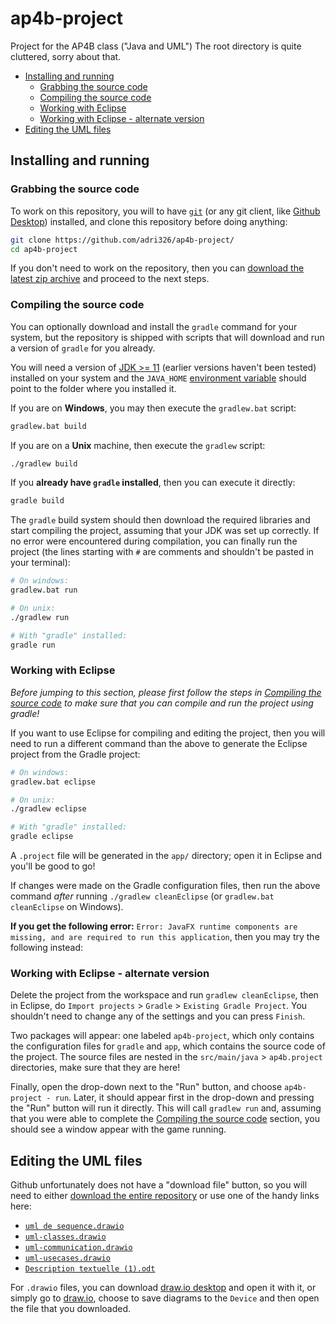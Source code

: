 # ap4b-project

Project for the AP4B class ("Java and UML")
The root directory is quite cluttered, sorry about that.

- [Installing and running](#installing-and-running)
    - [Grabbing the source code](#grabbing-the-source-code)
    - [Compiling the source code](#compiling-the-source-code)
    - [Working with Eclipse](#working-with-eclipse)
    - [Working with Eclipse - alternate version](#working-with-eclipse---alternate-version)
- [Editing the UML files](#editing-the-uml-files)

## Installing and running

### Grabbing the source code

To work on this repository, you will to have [`git`](https://git-scm.com/) (or any git client, like [Github Desktop](https://desktop.github.com/)) installed, and clone this repository before doing anything:

```sh
git clone https://github.com/adri326/ap4b-project/
cd ap4b-project
```

If you don't need to work on the repository, then you can [download the latest zip archive](https://github.com/adri326/ap4b-project/archive/refs/heads/main.zip) and proceed to the next steps.

### Compiling the source code

You can optionally download and install the `gradle` command for your system, but the repository is shipped with scripts that will download and run a version of `gradle` for you already.

You will need a version of [JDK >= 11](http://openjdk.java.net/) (earlier versions haven't been tested) installed on your system and the `JAVA_HOME` [environment variable](https://www.architectryan.com/2018/08/31/how-to-change-environment-variables-on-windows-10/) should point to the folder where you installed it.

If you are on **Windows**, you may then execute the `gradlew.bat` script:

```bat
gradlew.bat build
```

If you are on a **Unix** machine, then execute the `gradlew` script:

```sh
./gradlew build
```

If you **already have `gradle` installed**, then you can execute it directly:

```sh
gradle build
```

The `gradle` build system should then download the required libraries and start compiling the project, assuming that your JDK was set up correctly.
If no error were encountered during compilation, you can finally run the project (the lines starting with `#` are comments and shouldn't be pasted in your terminal):

```sh
# On windows:
gradlew.bat run

# On unix:
./gradlew run

# With "gradle" installed:
gradle run
```

### Working with Eclipse

*Before jumping to this section, please first follow the steps in [Compiling the source code](#compiling-the-source-code) to make sure that you can compile and run the project using gradle!*

If you want to use Eclipse for compiling and editing the project, then you will need to run a different command than the above to generate the Eclipse project from the Gradle project:

```sh
# On windows:
gradlew.bat eclipse

# On unix:
./gradlew eclipse

# With "gradle" installed:
gradle eclipse
```

A `.project` file will be generated in the `app/` directory; open it in Eclipse and you'll be good to go!

If changes were made on the Gradle configuration files, then run the above command *after* running `./gradlew cleanEclipse` (or `gradlew.bat cleanEclipse` on Windows).

**If you get the following error:** `Error: JavaFX runtime components are missing, and are required to run this application`, then you may try the following instead:

### Working with Eclipse - alternate version

Delete the project from the workspace and run `gradlew cleanEclipse`, then in Eclipse, do `Import projects` > `Gradle` > `Existing Gradle Project`.
You shouldn't need to change any of the settings and you can press `Finish`.

Two packages will appear: one labeled `ap4b-project`, which only contains the configuration files for `gradle` and `app`, which contains the source code of the project.
The source files are nested in the `src/main/java` > `ap4b.project` directories, make sure that they are here!

Finally, open the drop-down next to the "Run" button, and choose `ap4b-project - run`.
Later, it should appear first in the drop-down and pressing the "Run" button will run it directly.
This will call `gradlew run` and, assuming that you were able to complete the [Compiling the source code](#compiling-the-source-code) section, you should see a window appear with the game running.

## Editing the UML files

Github unfortunately does not have a "download file" button, so you will need to either [download the entire repository](#grabbing-the-source-code) or use one of the handy links here:

<!-- Come on, github, how hard is it for you team to implement this? -->

- [`uml de sequence.drawio`](https://downgit.github.io/#/home?url=https://github.com/adri326/ap4b-project/blob/main/uml%20de%20sequence.drawio)
- [`uml-classes.drawio`](https://downgit.github.io/#/home?url=https://github.com/adri326/ap4b-project/blob/main/uml-classes.drawio)
- [`uml-communication.drawio`](https://downgit.github.io/#/home?url=https://github.com/adri326/ap4b-project/blob/main/uml-communication.drawio)
- [`uml-usecases.drawio`](https://downgit.github.io/#/home?url=https://github.com/adri326/ap4b-project/blob/main/uml-usecases.drawio)
- [`Description textuelle (1).odt`](https://downgit.github.io/#/home?url=https://github.com/adri326/ap4b-project/blob/main/Description%20textuelle%20(1).odt)

For `.drawio` files, you can download [draw.io desktop](https://github.com/jgraph/drawio-desktop/releases) and open it with it, or simply go to [draw.io](https://app.diagrams.net/), choose to save diagrams to the `Device` and then open the file that you downloaded.

